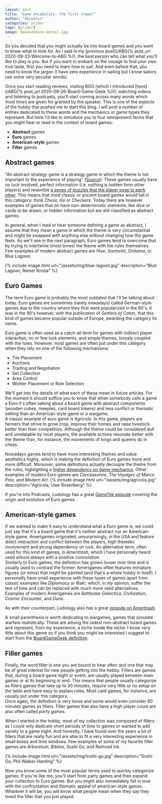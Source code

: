 ```yaml
---
layout: post
title: "Game Vocabulary: the first steps!"
author: "4binary1"
categories: primer
tags: [primer]
image: Queendomino-detail.jpg
---
```

So you decided that you might actually be into board games and you want to know what to look for. As I said in my [previous post](/ABG{% post_url 2020-09-23-Welcome-to-ABG %}), the best person who can tell what you'll like to play is _you_. But if you want to embark on the voyage to find your own true taste, first you need to learn how to sail. And even before that, you need to know the jargon (I have zero experience in sailing but I know sailors use some very peculiar words).

Once you start reading reviews, visiting BGG (which I introduced [here](/ABG{% post_url 2020-09-26-Board-Game-Geek %})), watching videos and listening to podcasts, you'll start coming across many words which most times are given for granted by the speaker. This is one of the aspects of the hobby that pushed me to start this blog. I will post a number of entries dedicated to these words and the mechanics or game types they represent. But here I'd like to introduce you to four omnipresent terms that you might hear or read in the context of board games:

- **Abstract** games
- **Euro** games
- **American-style** games
- **Filler** games

## Abstract games
"An abstract strategy game is a strategy game in which the theme is not important to the experience of playing" ([Source](https://en.wikipedia.org/wiki/Abstract_strategy_game)). These games usually have no luck involved, perfect information (i.e. nothing is hidden form other players) and resemble [a series of puzzles that the player pose to each other](http://www.thegamesjournal.com/articles/DefiningtheAbstract.shtml).  This means that most classic or ancient board games would fall in this category: think _Chess_, _Go_ or _Checkers_. Today there are however examples of games that do have non-deterministic elements, like dice or cards to be drawn, or hidden information but are still classified as abstract games.

In general, when I read or hear someone defining a game as abstract, I assume that they mean a game in which the theme is very circumstantial and might be swapped with anything else without changing how the game feels. As we'll see in the next paragraph, Euro games tend to overcome that by trying to intertwine (most times) the theme with the rules themselves. Few examples of modern abstract games are _Hive_, _Santorini_, _Onitama_, or _Blue Lagoon_.

{% include image.html url="/assets/img/blue-lagoon.jpg" description="Blue Lagoon, Reiner Knizia" %}

## Euro Games
The term Euro game is probably the most outdated that I'll be talking about today. Euro games are sometimes (rarely nowadays) called German-style games due to the country where they first were popularized in the 60's. It was in the 90's however, with the publication of _Settlers of Catan_, that this kind of games became popular outside of Europe, awarding the category its name.

Euro game is often used as a catch-all term for games with indirect player interaction, no or few luck elements, and simple themes, loosely coupled with the rules. However, most games are often put under this category when they rely on one of the following mechanisms:

- Tile Placement
- Auctions
- Trading and Negotiation
- Set Collection
- Area Control
- Worker Placement or Role Selection

We'll get into the details of what each of these mean in future articles. For the moment it should suffice you to know that when somebody calls a game a Euro it's often talking about a board game with abstract components (wooden cubes, meeples, card board tokens) and less conflict or thematic setting than an American-style game or a wargame.  
A classic example of euro game is _Agricola_. In this game, players are farmers that strive to grow crop, improve their homes and raise livestock better than their competitors. Although the theme could be considered dull and unrelatable by most players, the available actions resonate better with the theme than, for instance, the movements of kings and queens do in chess.

Nowadays games tend to have more interesting themes and value aesthetics highly, which is making the definition of Euro games more and more difficult. Moreover, some definitions actually decouple the theme from the rules, highlighting a [higher dependency on game mechanics](https://boardgamegeek.com/wiki/page/Eurogame). Other examples of modern Euro games are _Carcassonne_, _The Voyages of Marco Polo_, and _Modern Art_.
{% include image.html url="/assets/img/agricola.jpg" description="Agricola, Uwe Rosenberg" %}

If you're into Podcasts, Ludology has a great [GameTek episode](https://ludology.libsyn.com/gametek-classic-188-eurogames) covering the origin and evolution of Euro games.

## American-style games
If we wanted to make it easy to understand what a Euro game is, we could just say that it's a board game that it's neither abstract nor an American-style game. Amerigames originated, unsurprisingly, in the USA and feature direct interaction and conflict between the players, high thematic involvement and strong dependency on luck. An alternative term, often used for this kind of games, is _Ameritrash_, which I have personally heard used almost always with a positive connotation.  
Similarly to Euro games, the definition has grown looser over time and is usually used to contrast the former. Amerigames often features miniature figures (or minis) that might be painted (and that's a whole hobby in itself). I personally have small experience with these types of games apart from classic examples like _Diplomacy_ or _Risk!_, which, in my opinion, suffer the test of time and can be replaced with much more valid alternatives. Examples of modern Amerigames are _Battlestar Galactica_, _Civilization_, _Cosmic Encounter_, and _Dune_.

As with their counterpart, Ludology also has a great [episode on Ameritrash](https://ludology.libsyn.com/gametek-classic-190-ameritrash).

A small parenthesis is worth dedicating to wargames, games that simulate warfare realistically. These are among the oldest non-abstract board games and represent, from my experience, a niche inside the niche. I know very little about this genre so if you think you might be interested I suggest to start from the [BoardGameGeek definition](https://boardgamegeek.com/boardgamecategory/1019/wargame).

## Filler games
Finally, the word filler is one you are bound to hear often and one that may be of great interest for new people getting into the hobby. Fillers are games that, during a board game night or event, are usually played between main games or at its beginning or end. This means that people usually categorize as fillers games that take up to 30 minutes, require very little or no setup on the table and have easy to explain rules. Most card games, for instance, are usually put under this category.  
Once again, the definition is very loose and some would even consider 60 minutes games as fillers. Filler games that also have a high player count are also often called _party games_.

When I started in the hobby, most of my collection was composed of fillers as I could only dedicate short periods of time to games or wanted to add variety to a game night. And honestly, I have found over the years a lot of fillers that are really fun and are able to fit a very interesting experience in small boxes and time windows. Few examples of some of my favorite filler games are _Arboretum_, _Biblios_, _Sushi Go_, and _Railroad Ink_.

{% include image.html url="/assets/img/sushi-go.jpg" description="Sushi Go, Phil Walker-Harding" %}

Now you know some of the most popular terms used to quickly categorize games. If you're like me, you'll start from party games and then expand your collection to Euro games. But you might also immediately fall in love with the confrontation and thematic appeal of american-style games. Whatever it will be, you will know what people mean when they say they loved the filler that you just played.
